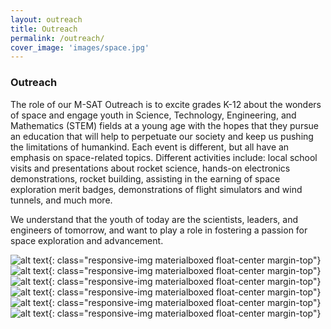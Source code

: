 ```yaml
---
layout: outreach
title: Outreach
permalink: /outreach/
cover_image: 'images/space.jpg'
---
```


### Outreach

The role of our M-SAT Outreach is to excite grades K-12 about the wonders of space and engage youth in Science, Technology, Engineering, and Mathematics (STEM) fields at a young age with the hopes that they pursue an education that will help to perpetuate our society and keep us pushing the limitations of humankind. Each event is different, but all have an emphasis on space-related topics. Different activities include: local school visits and presentations about rocket science, hands-on electronics demonstrations, rocket building, assisting in the earning of space exploration merit badges, demonstrations of flight simulators and wind tunnels, and much more.

We understand that the youth of today are the scientists, leaders, and engineers of tomorrow, and want to play a role in fostering a passion for space exploration and advancement.

![alt text](/~mrsat/images/outreach/outreach1.jpg "Logo Title Text 1"){: class="responsive-img materialboxed float-center margin-top"}
![alt text](/~mrsat/images/outreach/outreach2.jpg "Logo Title Text 1"){: class="responsive-img materialboxed float-center margin-top"}
![alt text](/~mrsat/images/outreach/outreach3.jpg "Logo Title Text 1"){: class="responsive-img materialboxed float-center margin-top"}
![alt text](/~mrsat/images/outreach/outreach4.jpg "Logo Title Text 1"){: class="responsive-img materialboxed float-center margin-top"}
![alt text](/~mrsat/images/outreach/outreach5.jpg "Logo Title Text 1"){: class="responsive-img materialboxed float-center margin-top"}
![alt text](/~mrsat/images/outreach/outreach6.jpg "Logo Title Text 1"){: class="responsive-img materialboxed float-center margin-top"}

